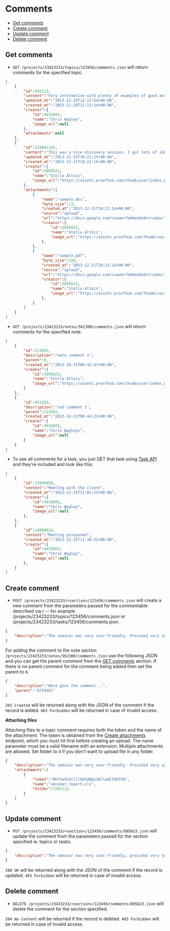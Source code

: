 Comments
====================

* [Get comments](#get-comments)
* [Create comment](#create-comment)
* [Update comment](#update-comment)
* [Delete comment](#delete-comment)

Get comments
----------------

* `GET /projects/23423233/topics/123456/comments.json` will return comments for the specified topic. 

```json
[
	{
		"id":456123,
		"content":"Very informative with plenty of examples of good and not-so-good Web marketing.",
		"updated_at":"2013-11-29T12:13:54+00:00",
		"created_at":"2013-11-29T12:13:54+00:00",
		"creator":{
			"id":4634893,
			"name":"Chris Wagley",
			"image_url":null
		},
		"attachments":null
	},
	{
		"id":229941145,
		"content":"This was a nice discovery session. I got lots of ideas for marketing on the Web.",
		"updated_at":"2013-12-21T10:21:15+00:00",
		"created_at":"2013-12-21T10:21:15+00:00",
		"creator":{
			"id":5895623,
			"name":"Stella Altois",
			"image_url":"https://assets.proofhub.com/thumb/user/index.php?width=80&height=80&cropratio=1:1&image=123456/812b4ba287f5ee0bc9d43bbf5bbe87fb1370073119.jpg"
		},
		"attachments":[
			{
				"name":"sample.doc",
				"byte_size":13,
				"created_at":"2013-12-21T10:21:14+00:00",
				"source":"upload",
				"url":"https://docs.google.com/viewer?embedded=true&url=https%3A%2F%2Fsdp_.proofhub.com%2Fview%2Fdoc%2F%3F2176707%2F43981916%2F812b4ba287f5ee0bc9d43bbf5bbe87fb13876212745m%2F16a5c52b4f18a1fbf244076189d2c447%2Fsample.doc",
				"creator":{
					"id":5895623,
					"name":"Stella Altois",
					"image_url":"https://assets.proofhub.com/thumb/user/index.php?width=80&height=80&cropratio=1:1&image=123456/812b4ba287f5ee0bc9d43bbf5bbe87fb1370073119.jpg"
				},
			},
			{
				"name":"sample.pdf",
				"byte_size":326,
				"created_at":"2013-12-21T10:21:14+00:00",
				"source":"upload",
				"url":"https://docs.google.com/viewer?embedded=true&url=https%3A%2F%2Fsdp_.proofhub.com%2Fview%2Fdoc%2F%3F2176707%2F43981916%2F812b4ba287f5ee0bc9d43bbf5bbe87fb1387621274h6%2F5928e0d04f89687c55d9d870805588f0%2Fsample.pdf",
				"creator":{
					"id":5895623,
					"name":"Stella Altois",
					"image_url":"https://assets.proofhub.com/thumb/user/index.php?width=80&height=80&cropratio=1:1&image=123456/812b4ba287f5ee0bc9d43bbf5bbe87fb1370073119.jpg"
				},
			}
		]
	}
]
```

* `GET /projects/23423233/notes/562300/comments.json` will return comments for the specified note. 

```json
[
	{
		"id":123455,
		"description":"note comment 1",
		"parent":0,
		"created_at":"2013-10-31T06:42:47+00:00",
		"creator":{
			"id":5895623,
			"name":"Stella Altois",
			"image_url":"https://assets.proofhub.com/thumb/user/index.php?width=80&height=80&cropratio=1:1&image=123456/812b4ba287f5ee0bc9d43bbf5bbe87fb1370073119.jpg"
		}
	},
	{
		"id":451203,
		"description":"sub comment 1",
		"parent":123455,
		"created_at":"2013-10-31T06:44:22+00:00",
		"creator":{
			"id":4634893,
	        "name":"Chris Wagleys",
	        "image_url":null
		}
	}
]
```

* To see all comments for a task, you just GET that task using [Task API](https://github.com/sdplabs/proofhub-api/blob/master/sections/tasks.md#get-task) and they're included and look like this:

```json
[
	{
		"id":13995058,
		"content":"Meeting with the client",
		"created_at":"2013-12-31T11:05:22+00:00",
		"creator":{
			"id":4634893,
			"name":"Chris Wagley",
			"image_url":null
		},
	},
	{
		"id":14008626,
		"content":"Meeting postponed",
		"created_at":"2013-12-31T11:30:22+00:00",
		"creator":{
			"id":4634893,
			"name":"Chris Wagley",
			"image_url":null
		},
	}
]
```

Create comment
----------------

* `POST /projects/23423233/<section>/123456/comments.json` will create a new comment from the parameters passed for the commentable described via / -- for example /projects/23423233/topics/123456/comments.json or /projects/23423233/tasks/123456/comments.json. 

```json
{
	"description":"The seminar was very user-friendly. Provided very specific and useful info"
}
```
For adding the comment to the note section `/projects/23423233/notes/562300/comments.json` use the following JSON and you can get the parent comment from the [GET comments](#get-comments) section. If there is no parent comment for the comment being added then set the parent to `0`.

```json
{
	"description":"Here goes the comment...",
	"parent":"9734481"
}
```
 
`201 Created` will be returned along with the JSON of the comment if the record is added. `403 Forbidden` will be returned in case of invalid access.

**Attaching files**

Attaching files to a topic comment requires both the token and the name of the attachment. The token is obtained from the [Create attachments](
https://github.com/sdplabs/proofhub-api/blob/master/sections/attachemnts.md#create-attachment) endpoint, which you must hit first before creating an upload. The name parameter must be a valid filename with an extension. Multiple attachments are allowed. Set folder to `0` if you don't want to upload file in any folder.

```json
{
	"description":"The seminar was very user-friendly. Provided very specific and useful info",
	"attachments":[
		{
			"token":"MnF5aVk3clllbEhUNGo1NllwdCtRUT09",
			"name":"senimar_report.xls",
			"folder":7292113
		}
	]
}
```

Update comment
----------------

* `PUT /projects/23423233/<section>/123456/comments/895623.json` will update the comment from the parameters passed for the section specified ie. topics or tasks. 

```json
{
	"description":"The seminar was very user-friendly, provided very specific and useful info."
}
```

`200 OK` will be returned along with the JSON of the comment if the record is updated. `403 Forbidden` will be returned in case of invalid access.

Delete comment
----------------

* `DELETE /projects/23423233/<section>/123456/comments/895623.json` will delete the comment for the section specified. 

`204 No Content` will be returned if the record is deleted. `403 Forbidden` will be returned in case of invalid access.
